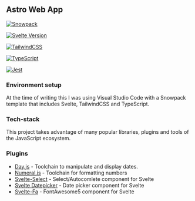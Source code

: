  ## Astro Web App

[![Snowpack](https://img.shields.io/badge/snowpack-2.17.0-black.svg?style=for-the-badge&logo=snowpack)](https://www.snowpack.dev/)

[![Svelte Version](https://img.shields.io/badge/svelte-3.24.0-red.svg?style=for-the-badge&logo=svelte)](https://svelte.dev/)

[![TailwindCSS](https://img.shields.io/badge/tailwindcss-2.0.1-turquoise.svg?style=for-the-badge&logo=tailwind-css)](https://tailwindcss.com/)

[![TypeScript](https://img.shields.io/badge/typescript-4.1.3-blue.svg?style=for-the-badge&logo=typescript)](https://tailwindcss.com/)

[![Jest](https://img.shields.io/badge/jest-26.6.3-red.svg?style=for-the-badge&logo=jest)](https://jestjs.io/)

###  Environment setup

At the time of writing this I was using Visual Studio Code with a Snowpack template that includes Svelte, TailwindCSS and TypeScript.

### Tech-stack

This project takes advantage of many popular libraries, plugins and tools of the JavaScript ecosystem. 

### Plugins

-   [Day.js](https://day.js.org/) - Toolchain to manipulate and display dates. 
-   [Numeral.js](http://numeraljs.com/) - Toolchain for formatting numbers
-   [Svelte-Select](https://github.com/rob-balfre/svelte-select) - Select/Autocomlete component for Svelte
-   [Svelte Datepicker](https://github.com/SharifClick/svelte-touch-datepicker) - Date picker component for Svelte
-   [Svelte-Fa](https://cweili.github.io/svelte-fa/) - FontAwesome5 component for Svelte